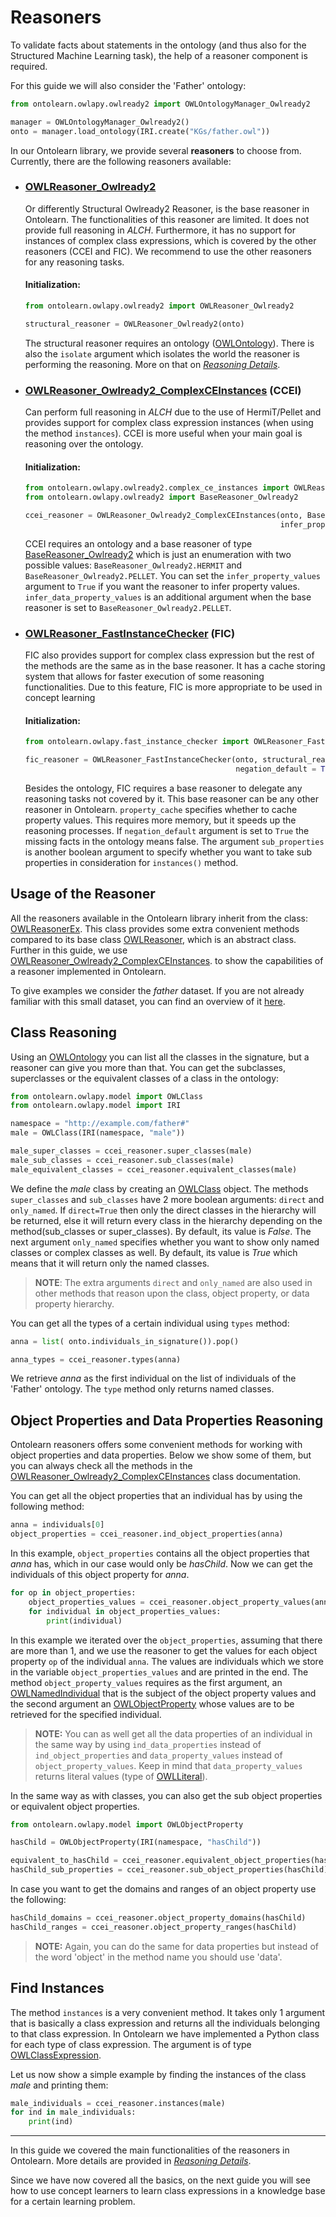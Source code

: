 # Reasoners

To validate facts about statements in the ontology (and thus
also for the Structured Machine Learning task), the help of a reasoner
component is required.

For this guide we will also consider the 'Father' ontology:

```python
from ontolearn.owlapy.owlready2 import OWLOntologyManager_Owlready2

manager = OWLOntologyManager_Owlready2()
onto = manager.load_ontology(IRI.create("KGs/father.owl"))
```

In our Ontolearn library, we provide several **reasoners** to choose
from. Currently, there are the following reasoners available: 

- ### [OWLReasoner_Owlready2](ontolearn.owlapy.owlready2.OWLReasoner_Owlready2)
    Or differently Structural Owlready2 Reasoner, is the base reasoner in Ontolearn. The functionalities
    of this reasoner are limited. It does not provide full reasoning in _ALCH_. Furthermore,
    it has no support for instances of complex class expressions, which is covered by the
    other reasoners (CCEI and FIC). We recommend to use the other reasoners for any reasoning tasks.

    #### Initialization:

    ```python
    from ontolearn.owlapy.owlready2 import OWLReasoner_Owlready2
    
    structural_reasoner = OWLReasoner_Owlready2(onto)
    ```

    The structural reasoner requires an ontology ([OWLOntology](ontolearn.owlapy.model.OWLOntology)).
    There is also the `isolate` argument which isolates the world the reasoner is performing the
    reasoning. More on that on _[Reasoning Details](07_reasoning_details.md#isolated-world)_.


- ### [OWLReasoner_Owlready2_ComplexCEInstances](ontolearn.owlapy.owlready2.complex_ce_instances.OWLReasoner_Owlready2_ComplexCEInstances) (CCEI)
    Can perform full reasoning in _ALCH_ due to the use of HermiT/Pellet and provides support for
    complex class expression instances (when using the method `instances`). CCEI is more useful when 
    your main goal is reasoning over the ontology.

    #### Initialization:
    ```python
    from ontolearn.owlapy.owlready2.complex_ce_instances import OWLReasoner_Owlready2_ComplexCEInstances
    from ontolearn.owlapy.owlready2 import BaseReasoner_Owlready2
    
    ccei_reasoner = OWLReasoner_Owlready2_ComplexCEInstances(onto, BaseReasoner_Owlready2.HERMIT,
                                                             infer_property_values = True)
    ```
    
    CCEI requires an ontology and a base reasoner of type [BaseReasoner_Owlready2](ontolearn.owlapy.owlready2.BaseReasoner_Owlready2)
    which is just an enumeration with two possible values: `BaseReasoner_Owlready2.HERMIT` and `BaseReasoner_Owlready2.PELLET`.
    You can set the `infer_property_values` argument to `True` if you want the reasoner to infer
    property values. `infer_data_property_values` is an additional argument when the base reasoner is set to 
    `BaseReasoner_Owlready2.PELLET`.


- ### [OWLReasoner_FastInstanceChecker](ontolearn.owlapy.fast_instance_checker.OWLReasoner_FastInstanceChecker) (FIC)
    FIC also provides support for complex class expression but the rest of the methods are the same as in 
    the base reasoner.
    It has a cache storing system that allows for faster execution of some reasoning functionalities. Due to this 
    feature, FIC is more appropriate to be used in concept learning
    #### Initialization:
    ```python
    from ontolearn.owlapy.fast_instance_checker import OWLReasoner_FastInstanceChecker
    
    fic_reasoner = OWLReasoner_FastInstanceChecker(onto, structural_reasoner, property_cache = True,
                                                   negation_default = True, sub_properties = False)
    ```
    Besides the ontology, FIC requires a base reasoner to delegate any reasoning tasks not covered by it.
    This base reasoner 
    can be any other reasoner in Ontolearn. `property_cache` specifies whether to cache property values. This 
    requires more memory, but it speeds up the reasoning processes. If `negation_default` argument is set 
    to `True` the missing facts in the ontology means false. The argument
    `sub_properties` is another boolean argument to specify whether you want to take sub properties in consideration
    for `instances()` method.

## Usage of the Reasoner
All the reasoners available in the Ontolearn library inherit from the
class: [OWLReasonerEx](ontolearn.owlapy.ext.OWLReasonerEx). This class provides some 
extra convenient methods compared to its base class [OWLReasoner](ontolearn.owlapy.model.OWLReasoner), which is an 
abstract class.
Further in this guide, we use 
[OWLReasoner_Owlready2_ComplexCEInstances](ontolearn.owlapy.owlready2.complex_ce_instances).
to show the capabilities of a reasoner implemented in Ontolearn.

To give examples we consider the _father_ dataset. 
If you are not already familiar with this small dataset,
you can find an overview of it [here](03_ontologies.md).


## Class Reasoning

Using an [OWLOntology](ontolearn.owlapy.model.OWLOntology) you can list all the classes in the signature, 
but a reasoner can give you more than that. You can get the subclasses, superclasses or the 
equivalent classes of a class in the ontology:

<!--pytest-codeblocks:cont-->

```python
from ontolearn.owlapy.model import OWLClass
from ontolearn.owlapy.model import IRI

namespace = "http://example.com/father#"
male = OWLClass(IRI(namespace, "male"))

male_super_classes = ccei_reasoner.super_classes(male)
male_sub_classes = ccei_reasoner.sub_classes(male)
male_equivalent_classes = ccei_reasoner.equivalent_classes(male)
```

We define the _male_ class by creating an [OWLClass](ontolearn.owlapy.model.OWLClass) object. The 
methods `super_classes` and `sub_classes` have 2 more boolean arguments: `direct` and `only_named`. 
If `direct=True` then only the direct classes in the 
hierarchy will be returned, else it will return every class in the hierarchy depending 
on the method(sub_classes or super_classes).
By default, its value is _False_. 
The next argument `only_named` specifies whether you want
to show only named classes or complex classes as well. By default, its value is _True_ which 
means that it will return only the named classes.

>**NOTE**: The extra arguments `direct` and `only_named` are also used in other methods that reason
upon the class, object property, or data property hierarchy.

You can get all the types of a certain individual using `types` method:

<!--pytest-codeblocks:cont-->

```python
anna = list( onto.individuals_in_signature()).pop()

anna_types = ccei_reasoner.types(anna)
```

We retrieve _anna_ as the first individual on the list of individuals 
of the 'Father' ontology. The `type` method only returns named classes.


## Object Properties and Data Properties Reasoning
Ontolearn reasoners offers some convenient methods for working with object properties and 
data properties. Below we show some of them, but you can always check all the methods in the 
[OWLReasoner_Owlready2_ComplexCEInstances](ontolearn.owlapy.owlready2.complex_ce_instances)
class documentation. 

You can get all the object properties that an individual has by using the 
following method:

<!--pytest-codeblocks:cont-->
```python
anna = individuals[0] 
object_properties = ccei_reasoner.ind_object_properties(anna)
```
In this example, `object_properties` contains all the object properties
that _anna_ has, which in our case would only be _hasChild_.
Now we can get the individuals of this object property for _anna_.

<!--pytest-codeblocks:cont-->
```python
for op in object_properties:
    object_properties_values = ccei_reasoner.object_property_values(anna, op)
    for individual in object_properties_values:
        print(individual)
```

In this example we iterated over the `object_properties`, assuming that there
are more than 1, and we use the reasoner
to get the values for each object property `op` of the individual `anna`. The values 
are individuals which we store in the variable `object_properties_values` and are 
printed in the end. The method `object_property_values` requires as the
first argument, an [OWLNamedIndividual](ontolearn.owlapy.model.OWLNamedIndividual) that is the subject of the object property values and 
the second argument an [OWLObjectProperty](ontolearn.owlapy.model.OWLObjectProperty) whose values are to be retrieved for the 
specified individual.  

> **NOTE:** You can as well get all the data properties of an individual in the same way by using 
`ind_data_properties` instead of `ind_object_properties` and `data_property_values` instead of 
`object_property_values`. Keep in mind that `data_property_values` returns literal values 
(type of [OWLLiteral](ontolearn.owlapy.model.OWLLiteral)).

In the same way as with classes, you can also get the sub object properties or equivalent object properties.

<!--pytest-codeblocks:cont-->

```python
from ontolearn.owlapy.model import OWLObjectProperty

hasChild = OWLObjectProperty(IRI(namespace, "hasChild"))

equivalent_to_hasChild = ccei_reasoner.equivalent_object_properties(hasChild)
hasChild_sub_properties = ccei_reasoner.sub_object_properties(hasChild)
```

In case you want to get the domains and ranges of an object property use the following:

<!--pytest-codeblocks:cont-->
```python
hasChild_domains = ccei_reasoner.object_property_domains(hasChild)
hasChild_ranges = ccei_reasoner.object_property_ranges(hasChild)
```

> **NOTE:** Again, you can do the same for data properties but instead of the word 'object' in the 
> method name you should use 'data'.


## Find Instances

The method `instances` is a very convenient method. It takes only 1 argument that is basically
a class expression and returns all the individuals belonging to that class expression. In Ontolearn 
we have implemented a Python class for each type of class expression.
The argument is of type [OWLClassExpression](ontolearn.owlapy.model.OWLClassExpression).

Let us now show a simple example by finding the instances of the class _male_ and printing them:

<!--pytest-codeblocks:cont-->
```python
male_individuals = ccei_reasoner.instances(male)
for ind in male_individuals:
    print(ind)
```

-----------------------------------------------------------------------

In this guide we covered the main functionalities of the reasoners in Ontolearn. More
details are provided in _[Reasoning Details](07_reasoning_details.md)_.

Since we have now covered all the basics, on the next guide
you will see how to use concept learners to learn class expressions in a 
knowledge base for a certain learning problem.

